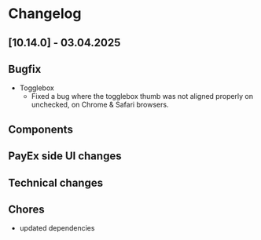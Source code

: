 # Changelog

## \[10.14.0\] - 03.04.2025

## Bugfix

- Togglebox
  - Fixed a bug where the togglebox thumb was not aligned properly on unchecked, on Chrome & Safari browsers.

## Components

## PayEx side UI changes

## Technical changes

## Chores

- updated dependencies
